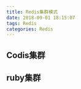 ```yaml
---
title: Redis集群模式
date: 2018-09-01 18:15:07
tags: Redis
categories: Redis
---
```


## Codis集群 ##





## ruby集群 ##